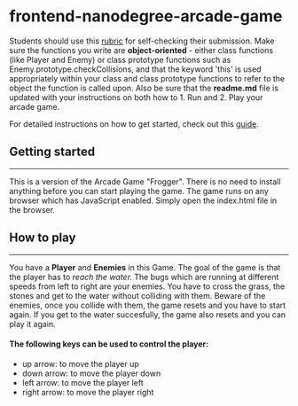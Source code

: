 frontend-nanodegree-arcade-game
===============================

Students should use this [rubric](https://review.udacity.com/#!/projects/2696458597/rubric) for self-checking their submission. Make sure the functions you write are **object-oriented** - either class functions (like Player and Enemy) or class prototype functions such as Enemy.prototype.checkCollisions, and that the keyword 'this' is used appropriately within your class and class prototype functions to refer to the object the function is called upon. Also be sure that the **readme.md** file is updated with your instructions on both how to 1. Run and 2. Play your arcade game.

For detailed instructions on how to get started, check out this [guide](https://docs.google.com/document/d/1v01aScPjSWCCWQLIpFqvg3-vXLH2e8_SZQKC8jNO0Dc/pub?embedded=true).


## Getting started
---------------

This is a version of the Arcade Game "Frogger".
There is no need to install anything before you can start playing the game. The game runs on any browser which has JavaScript enabled.
Simply open the index.html file in the browser.

## How to play
---------------

You have a **Player** and **Enemies** in this Game.
The goal of the game is that the player has to _reach the water._
The bugs which are running at different speeds from left to right are your enemies.
You have to cross the grass, the stones and get to the water without colliding with them. Beware of the enemies, once you collide with them, the game resets and you have to start again.
If you get to the water succesfully, the game also resets and you can play it again.

#### The following keys can be used to control the player:
* up arrow: to move the player up
* down arrow: to move the player down
* left arrow: to move the player left
* right arrow: to move the player right